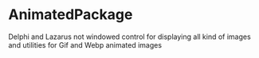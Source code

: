 # AnimatedPackage
Delphi and Lazarus not windowed control for displaying all kind of images and utilities for Gif and Webp animated images

